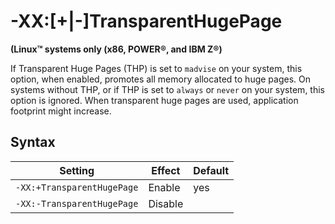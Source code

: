 <!--
* Copyright (c) 2017, 2019 IBM Corp. and others
*
* This program and the accompanying materials are made
* available under the terms of the Eclipse Public License 2.0
* which accompanies this distribution and is available at
* https://www.eclipse.org/legal/epl-2.0/ or the Apache
* License, Version 2.0 which accompanies this distribution and
* is available at https://www.apache.org/licenses/LICENSE-2.0.
*
* This Source Code may also be made available under the
* following Secondary Licenses when the conditions for such
* availability set forth in the Eclipse Public License, v. 2.0
* are satisfied: GNU General Public License, version 2 with
* the GNU Classpath Exception [1] and GNU General Public
* License, version 2 with the OpenJDK Assembly Exception [2].
*
* [1] https://www.gnu.org/software/classpath/license.html
* [2] http://openjdk.java.net/legal/assembly-exception.html
*
* SPDX-License-Identifier: EPL-2.0 OR Apache-2.0 OR GPL-2.0 WITH
* Classpath-exception-2.0 OR LicenseRef-GPL-2.0 WITH Assembly-exception
-->

# -XX:[+|-]TransparentHugePage

**(Linux&trade; systems only (x86, POWER&reg;, and IBM Z&reg;)**

If Transparent Huge Pages (THP) is set to `madvise` on your system, this option, when enabled, promotes all memory allocated to huge pages. On systems without THP, or if THP is set to `always` or `never` on your system, this option is ignored. When transparent huge pages are used, application footprint might increase.

## Syntax

| Setting                    | Effect  | Default                                                                                                  |
|----------------------------|---------|--------------------------------------------------------------------------------------------------------|
| `-XX:+TransparentHugePage` | Enable  | <i class="fa fa-check" aria-hidden="true"></i><span class="sr-only">yes</span>            |
| `-XX:-TransparentHugePage` | Disable |  |                                                                                    

<!-- ==== END OF TOPIC ==== xxtransparenthugepage.md ==== -->
